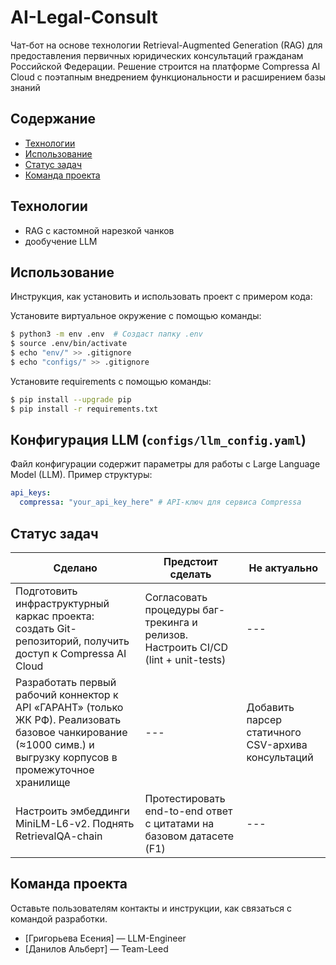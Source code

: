 # AI-Legal-Consult

Чат-бот на основе технологии Retrieval-Augmented Generation (RAG) для предоставления первичных юридических консультаций гражданам Российской Федерации. Решение строится на платформе Compressa AI Cloud с поэтапным внедрением функциональности и расширением базы знаний

## Содержание
- [Технологии](#технологии)
- [Использование](#использование)
- [Статус задач](#Статус-задач)
- [Команда проекта](#команда-проекта)

## Технологии
- RAG с кастомной нарезкой чанков
- дообучение LLM

## Использование
Инструкция, как установить и использовать проект с примером кода:

Установите виртуальное окружение с помощью команды:
```sh
$ python3 -m env .env  # Создаст папку .env
$ source .env/bin/activate
$ echo "env/" >> .gitignore
$ echo "configs/" >> .gitignore
```

Установите requirements с помощью команды:
```sh
$ pip install --upgrade pip
$ pip install -r requirements.txt
```

## Конфигурация LLM (`configs/llm_config.yaml`)

Файл конфигурации содержит параметры для работы с Large Language Model (LLM). Пример структуры:

```yaml
api_keys:
  compressa: "your_api_key_here" # API-ключ для сервиса Compressa
```
## Статус задач
| Сделано | Предстоит сделать | Не актуально |
| --- | --- | --- |
| Подготовить инфраструктурный каркас проекта: создать Git-репозиторий, получить доступ к Compressa AI Cloud| Согласовать процедуры баг-трекинга и релизов. Настроить CI/CD (lint + unit-tests) | --- |
| Разработать первый рабочий коннектор к API «ГАРАНТ» (только ЖК РФ). Реализовать базовое чанкирование (≈1000 симв.) и выгрузку корпусов в промежуточное хранилище | --- | Добавить парсер статичного CSV-архива консультаций |
|  Настроить эмбеддинги MiniLM-L6-v2. Поднять RetrievalQA-chain| Протестировать end-to-end ответ с цитатами на базовом датасете (F1)| --- |
## Команда проекта
Оставьте пользователям контакты и инструкции, как связаться с командой разработки.

- [Григорьева Есения] — LLM-Engineer
- [Данилов Альберт] — Team-Leed 
